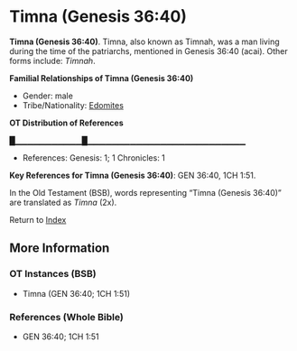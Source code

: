 # Timna (Genesis 36:40)
**Timna (Genesis 36:40)**. 
Timna, also known as Timnah, was a man living during the time of the patriarchs, mentioned in Genesis 36:40 (acai). 
Other forms include: 
*Timnah*. 




**Familial Relationships of Timna (Genesis 36:40)**


* Gender: male
* Tribe/Nationality: [Edomites](../../../groups/md/acai/Edom.md)


**OT Distribution of References**

█▁▁▁▁▁▁▁▁▁▁▁█▁▁▁▁▁▁▁▁▁▁▁▁▁▁▁▁▁▁▁▁▁▁▁▁▁▁
* References: Genesis: 1; 1 Chronicles: 1



**Key References for Timna (Genesis 36:40)**: 
GEN 36:40, 1CH 1:51. 


In the Old Testament (BSB), words representing “Timna (Genesis 36:40)” are translated as 
*Timna* (2x). 




Return to [Index](00-Index.md)

## More Information

### OT Instances (BSB)

* Timna (GEN 36:40; 1CH 1:51)



### References (Whole Bible)

* GEN 36:40; 1CH 1:51



